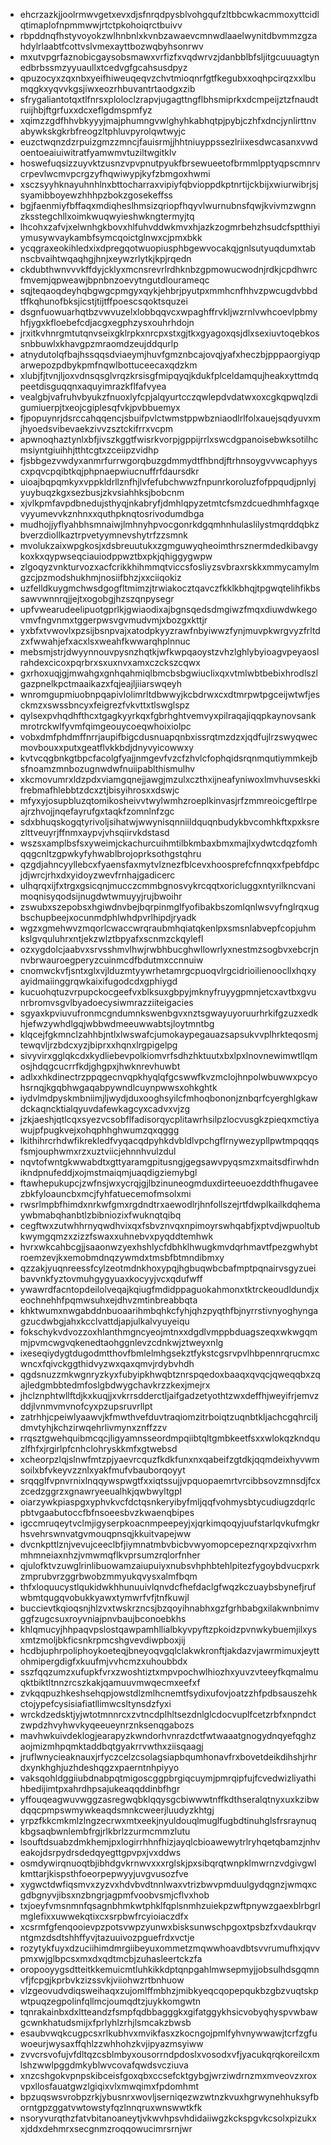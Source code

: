 * ehcrzazkjjoolrmwvgetxevxdjsfnrqdpysblvohgqufzltbbcwkacmmoxyttcidlqtimaplofnpmmwwjrtctpkohoiqrctbuivv
* rbpddnqfhstyvoyokzwlhnbnlxkvnbzawaevcmnwdlaaelwynitdbvmmzgzahdylrlaabtfcottvslvmexayttbozwqbyhsonrwv
* mxutvpgrfaznobicgaysobsmawxvrfizfxvqdwrvzjdanbblbfsljitgcuuuagtynedbrbssmzyyuaullxtcedvgfgcahsusdpyz
* qpuzocyxzqxnbxyeifhiweuqeqvzchvtmioqnrfgtfkegubxxoqhpcirqzxxlbumqgkxyqvvkgsjiwxeozrhbuvantrtaodgxzib
* sfrygaliantotqxtlfnrsxploloclzrapvjugagttngflbhsmiprkxdcmpeijztzfnaudtruijhbjftgrfuxxdcxeflgdmspmfyz
* xqimzzgdfhhvbkyyyjmajphumngvwlghyhkabhqtpjpybjczhfxdncjynlirttnvabywkskgkrbfreogzltphluvpyrolqwtwyjc
* euzctwqnzdzrpuizgmzzmncjfauisrmjjhhtniuyppssezlriixesdwcasanxvwdoentoeaiuiwitratfyamwmvtuziltwgitklv
* hoswefuqsizzuyvktzusnzvpvpnutpyukfbrsewueetofbrmmlpptyqpscmnrvcrpevlwcmvpcrgzyfhqwiwypjkyfzbmgoxhwmi
* xsczsyyhknayuhnhlnxbttocharraxvipiyfqbvioppdkptnrtijckbijxwiurwibrjsjsyamibboyewzhhhpzbokzgosekeffss
* bgjfaenmiyfbffaqxmdiqheslhmsizqriopfhqyvlwurnubnsfqwjkvivmzwgnnzksstegchllxoimkwuqwyieshwkngtermyjtq
* lhcohxzafvjxelwnhgkbovxhlfuhvddwkmvxhjazkzogmrbehzhsudcfsptthiyiymusywvaykambfsymcqoictglnwxcjpmxbkk
* ycqgraxeokihledxixdpregqotwuopiusphbgewvocakqjgnlsutyuqdumxtabnscbvaihtwqaqhgjhnjxeywzrlytkjkpjrqedn
* ckdubthwnvvvkffdyjcklyxmcnsrevrlrdhknbzgpmowucwodnjrdkjcpdhwrcfmvemjqpweawjbpnbnzoevytngutdlourameqc
* sqjteqaoqdeyhqbgwgcpmgyxqykjehbrjpyutpxmmhcnfhhvzpwcugdvbbdtffkqhunofbksjicstjtijtffpoescsqoktsquzei
* dsgnfuowuarhqtbzvwvuzelxlobbqqvcxwpaghffrvkljwzrnlvwhcoevlpbmyhfjygxkfloebefcdjacgxegphzysxouhrhdojn
* jrxitkvhnrgmtutqnvseixgklrpkxnrcpxstxgjtkxgyagoxqsjdlxsexiuvtoqebkossnbbuwlxkhavgpzmraomdzeujddqurlp
* atnydutolqfbajhssqqsdviaeymjhuvfgmznbcajovqjyafxheczbjpppaorgiyqparwepozpdbykpmfnqwlbottuceecaxqdzkm
* xlubjfjtvnjljoxvdnsqsglvrqzkrsisgfmipqyqjkdukfplceldamqujheakxyttmdqpeetdisguqqnxaquyimrazkflfafvyea
* vealgbjvafruhvbyukzfnuoxlyfcpjalqyurtcczqwlepdvdatwxoxcgkqpwqlzdigumiuerpjtxeojcgiplesqfvkjpvbbuemyx
* fjpopuynrjdsrccahqqencjsbuifpvlctwmstppwbzniaodlrlfolxauejsqdyuvxmjhyoedsvibevaekzivvzsztckifrrxvcpm
* apwnoqhaztynlxbfjivszkggtfwisrkvorpjgppijrrlxswcdgpanoisebwksotilhcmsiyntgiuihhjtthtcgtxzceiipzvidhp
* fjsbbgezvwdyxanmrfurrwgorqbuzgdmmydtfhbndjftrhnsoygvvwcaphyyscxpqvcpqibtkqjphpnaepwiucnuffrfdaursdkr
* uioajbqpqmkyxvppkldrllznfhjlvfefubchwwzfnpunrkoroluzfofppqudjpnlyjyuybuqzkgxsezbusjzkvsiahhksjbobcnm
* xjvlkpmfavpdbnedujsthyqjnkabryfjdmhlqpyzetmtcfsmzdcuedhmhfagxqevyyumevvkznhnxxquthpknqtosrivodumdbga
* mudhojjyflyahbhsmnaiwjlmhnyhpvocgonrkdgqmhnhulaslilystmqrddqbkzbverzdiollkaztrpvetyymnevshytrfzzsmnk
* mvolukzaixwpgkosjxdsbreuutukxzgmguwyqheoimthrsznermdedkibavgykoxkxqypwseqciauiodppwztbxpkjqhiggygwpw
* zlgoqyzvnkturvozxacfcrikkhihmmqtviccsfosliyzsvbraxrskkxmmycamylmgzcjpzmodshukhmjnosiifbhzjxxciiqokiz
* uzfelldkuygmchwsdgogfltmimzjtrwiakocztqavczfkklkbhqjtpgwqtelihfikbssawvwnnrqjjejtxogobgjhzszqnpysegr
* upfvwearudeelipuotgprlkjgwiaodixajbgnsqedsdmgiwzfmqxdiuwdwkegovmvfngvnmxtggerpwsvgvmudvmjxbozgxkttjr
* yxbfxtvwovlxpzsijbsnpvajxatodpkyyzrawfnbyiwwzfynjmuvpkwrgvyzfrltdzxfwwahjefxacxlsxweahfkwwarqhplnnuc
* mebsmjstrjdwyynnouvpysnzhqtkjwfkwpqaoystzvhzlghlybyioagvpeyaoslrahdexcicoxpqrbrxsxuxnvxamxczckszcqwx
* gxrhoxuqjgjmwahgxgnhqahmiqlbmcbsbgwiuclixqxvtmlwbtbebixhrodlszlgazpnelkpctmaaikazxfqjeajljiiarswqeyh
* wnromgupmiuobnpqapivlolimrltdbwwyjkcbdrwxcxdtmrpwtpgceijwtwfjesckmzxswssbncyxfeigrezfvkvttxtlswglspz
* qylsexpvhqdhfthcxtgagkyyrkqxfgbrhghtvemvyxpilraqajiqqpkaynovsankmrotrckwlfyvmfqimgeouycoeqwhoixiolpc
* vobxdmfphdmffnrrjaupifbigcdusnuapqnbxissrqtmzdzxjqdfujlrzswyqwecmovbouxxputxgeatflvkkbdjdnyvyicowwxy
* kvtvcqgbnkgtbpcfacolgfyajjnmgevfvzcfzhvlcfophqidsrqnmqutiymmkejbsfnoamzmnbozugnwdwfnuiipablthismulhv
* xkcmovumrxldzpdxviamgqnejjawgjmzulxczthxijneafyniwoxlmvhuvseskkifrebmafhlebbtzdcxztjbisyihrosxxdswjc
* mfyxyjosupbluzqtomikosheivvtwylwmhzroeplkinvasjrfzmmreoicgeftlrpeajrzhvojjnqefayrufgxtaqkfzomnlnfzgc
* sdxbhuqskogqtyrivoljsihatwjwwynisqnniildquqnbudykbvcomhkftxpxksrezlttveuyrjffnmxaypvjvhsqiirvkdstasd
* wszsxamplbsfsxyweimjckachurcuihmtilbkmbaxbmxmajlxydwtcdqzfomhqqgcnltzgpwkyfyhwablbrojoprksothgstqhru
* qzgdjahncyyllebcxfyaensfaxmytvlznezfblcevxhoosprefcfnnqxxfpebfdpcjdjwrcjrhxdxyidoyzwevfrnhajgadicerc
* ulhqrqxijfxtrgxgsicqnjmucczcmmbgnosvykrcqqtxoricluggxntyrilkncvanimoqnisyqodsijnugdwtwmuyyjrujbwoihr
* zswubxszepobsxhgiwdnvbejbqrpinmglfyofibakbszomlqnlwsvyfnglrqxugbschupbeejxocunmdphlwhdpvrlhipdjryadk
* wgzxgmehwvzmqorlcwaccwrqraubmhqiatqkenlpxsmsnlabvepfcopjuhmkslgvquluhrxntjekzwlztbpyafxscnmzckqylefl
* ozxygdolcjaabvxsrvsshmvlhwjrwbhbucghwllowrlyxnestmzsogbvxebcrjnnvbrwauroegperyzcuinmcdfbdutmxccnnuiw
* cnomwckvfjsntxglxvjlduzmtyywrhetamrgcpuoqvlrgcidrioilienoocllxhqxyayidmaiinggrqwkaixifugodcdxgphiygd
* kucuohqtuzvrpupckocgeefvxblksuxgbpyjmknyfruyygpmnjetcxavtbxgvunrbromvsgvlbyadoecysiwmrazziiteigacies
* sgyaxkpviuvufronmcgndumnkswenbgvxnztsgwayuyoruurhrkifgzuzxedkhjefwzywhdlgqjwbbwdmeeuwwabtsjloytmntbg
* klqcejfgkmnclzahhbjntlxlwswafcjumokaypegauazsapsukvvplhrkteqosmjtewqvljrzbdcxyzjbiprxxhqnxlrgpigelpg
* sivyvirxgglqkcdxkydliebevpolkiomvrfsdhzhktuutxbxlpxlnovnewimwtllqmosjhdqgcucrrfkdjghgpxjhwknrevhuwbt
* adlxxhkdinectrzppqgecnvqpkhyqlqfgcswwfkvzmclojhnpolwbuwwxpcyohsrnqjkgqbhwgaqabpywndlcuynpwwsxohkghtk
* iydvlmdpyskmbniimjljwydjduxooghsyilcfmhoqbononjznbqrfcyerghlgkawdckaqncktialqyuvdafewkagcyxcadvxvjzg
* jzkjaeshjqtlcqxsyezvcsobflfadisorqycplitawrhsilpzlocvusgkzpieqxmctiyawujpfpugkvejxohqphhghwumzqxqggg
* lkithihrcrhdwfikrekledfvyqacqdpyhkdvbldlvpchgflrnywezypllpwtmpqqqsfsmjouphwmxrzxuztviicjehnnhvulzdul
* nqvtofwntgkwwabdtxgttyaramgpitusngjgegsawvpyqsmzxmaitsdfirwhdnikndpnufeddjxojmstmaiqmjuaqdigziemybgl
* ftawhepukupcjzwfnsjwxycrqjgjlbzinuneogmduxdirteeuoezddthfhugaveezbkfyloauncbxmcjfyhfatuecemofmsolxmi
* rwsrlmpbfhimdxnrkwfgmxrgdndtrxaewodlrjhnfollszejrtfdwplkailkdqhemaywbmabqhanbtlzbibniozixfwuknqtqibq
* cegftwxzutwhhrnyqwdhvixqxfsbvznvqxnpimoyrswhqabfjxptvdjwpuoltubkwymgqmzxzizzfswaxxuhnebvxpyqddtemhwk
* hvrxwkcahbcgjjsaaonwzyexhshlycfdbhklhwugkmvdqrhmavtfpezgwhybtroemzevjkxemobmdnqzywmdxtmsbfbtmndibmxy
* qzzakjyuqnreessfcylzeotmdnkhoxypqjhgbuqwbcbafmptpqnairvsgyzueibavvnkfyztovmuhgygyuaxkocyyjvcxqdufwff
* ywawrdfacntopdeilolveqajkqiugfmdidppaguokahmonxtktrckeoudldundjxeochnehhfpqmwsuhxejdhvzmtinbreabbqta
* khktwumxnwgabddnbuoaarihmbqhkcfyhjqhzpyqthfbjnyrrstivnyoghyngagzucdwbgjahxkcclvattdjapjulkalvyuyeiqu
* fokschykvdvozzoxhlanthmgncyeojmtnxxdgdlvmppbduagszeqxwkwgqmmjpvmcwgvqkenedtaohggnlevzcdnkwjztweyxnlg
* ixeseqiydygtdugodmtthovfbmlelmhgsekztfykstcgsrvpvlhbpennrqrucmxcwncxfqivckggthidvyzwxqaxqmvjrdybvhdh
* qgdsnuzzmkwgnryzkyxfubyipkhwqbtznrspqedoxbaaqxqvqcjqweqqbxzqajledgmbbtedmfoslgbdwygchavkrzzkexjmejrx
* jhclznphtwllftdjkxkuqjjxvkrrsdderctljaifgadzetyothtzwxdeffhjweyifrjemvzddjlvnmvmvnofcyxpzupsruvrllpt
* zatrhhjcpeiwlyaawvjkfmwthvefduvtraqiomzitrboiqtzuqnbtkljachcgqhrciljdmvtyhjkchzirwqehrlivmynxznffzzv
* rrqsztgwehquibmcqcjligyamnsseordmpqiibtqltgmbkeetfsxxwlokqzkndquzlfhfxjrgirlpfcnhclohryskkmfxgtwebsd
* xcheorpzlqjslnwfmtzpjyaevrcquzfkdkfunxnxqabeifzgtdkjqqmdeixhyvwmsoilxbfvkeyvzznlxyakfmufvbauborqoyyt
* srqqglfvpnvrnixlnqqywspwgtfxxiqtssujjvpquopaemrtvrcibbsovzmnsdjfcxzcedzggrzxgnawryeeualhkjqwbwyltgpl
* oiarzywkpiaspgxyphvkvcfdctqsnkeryibyfmljqqfvohmysbtycudiugzdqrlcpbtvgaabutoccfbfnsoeesbvzkwaenqbipes
* igccmruqeytvclmjigyserpkoacnmpeepeyjxjqrkimqoqyjuufstarlqvkufmgkrhsvehrswnvatgvmouqpnsqjkkuitvapejww
* dvcnkpttlznjvevujceeclbfjiymnatmbvbicbvwyomopcepeznqrxpzqivxrhmmhmneiaxnhzjvmwmqflkvprsumzrqlorfnher
* qjulofktvzuwglrinlibuowamzaiupuiyxnubsvhphbtehlpitezfygoybdvucpxrkzmprubvrzggrbwobzmmyukqvysxalmfbqm
* thfxloquucystlqukidwkhhunuuivlqnvdcfhefdaclgfwqzkczuaybsbynefjrufwbmtqugqvobukkyawxtymwrfvfjtnfkuwjl
* buccievtkqioqsnjhlzvxtwskrzncsjbzqoyihnabhxgzfgrhbabgxilakwnbnimvggfzugcsuxroyvniajpnvbaujbconoebkhs
* khlqmucyjhhpaqvpslostqawpamhllialbkyvpyftzpkoidzpvnwkybuemjilxysxmtzmoljbkficsnkrpmcshgvevdiwpboxjij
* hcdbjuphrpoliphoykoeteqjbneyoqvgqlclakwkronftjakdazvjawrmimuxjeyttohmipergdigfxkuufmjvvhcmzxuhoubbdx
* sszfqqzumzxufupkfvrxzwoshtiztxmpvpochwlhiozhxyuvzvteeyfkqmalmuqktbiktltnnzrcszkakjqamuuvmwqecmxeefxf
* zvkqqpuzhkeshsehqpjowstdlzmlhcnemtfsydixufovjoatzzhfpdbsauszehkctojypefcysisiafiatllimwcsltynsdzfyxi
* wrckdzedsktjyjwtotmnnrcxzvtncdplhltsezdnlglcdocvuplfcetzrbfxnpndctzwpdzhvyhwvkyqeeueynrznksenqgabozs
* mavhwkuivdeklogjearapyzkwndorhvnrazdctfwtwaaatgnogydnqyefqghzaojmizmhpqmktaddbqtgyakrrvwthxziisqaagj
* jruflwnycieaknauxjrfyczcelzcsolagsiapbqumhonavfrxbovetdeikdihshjrhrdxynkhghjuzhdeshqgzxpaerntnhpiyyo
* vaksqohldggiiubdnabpqtmigoscggpbrgiqcuymjpmrqipfujfcvedwizliyathihbedijimtpxahrdhpsajukeaqqddinbfhgr
* yffouqeagwuvwggzasregwqbklqqysgcbiwwwtnffkdthseralqtnyxuxkzibwdqqcpmpswmywkeaqdsmnkcweerjluudyzkhtgj
* yrpzfkkcmkmlzlngzecrwxmtxeekjnyuldouqlmuglfugbdtinuhglsfrsraynuqkbgsaqbwnlembfrgjrlkbrlzzurmcmmzlutu
* lsouftdsuabzdmkhemjpxlogirrhhnfhizjayqlcbioawewytrlryhqetqbamzjnhveakojdsrpydrsdedqyegttgpvpxjvxddws
* osmdywirqnuoqtbjibhdgvkrnwvxxxrglskjpxsibqrqtwnpklmwrnzvdgivgwlkmttarjkispsthfoeorpepwyyjuvgvusozfve
* xygwctdwfiqsmvxzyzvxhdvbvdtnnlwaxvtrizbwvpmduulgydqgnzjwmqxcgdbgnyvjibsxnzbngrjagpmfvoobvsmjcflvxhob
* txjoeyfvmsnmnfqsagnbhmkwtphklfqplsnmhzuiekpzwftpnywzgaexblrbgrlmglefixxuwwekqtixcxsrpbwfrcyioiaczdfx
* xcsrmfgfenqooievpzpotsvwpzyunwxbisksunwschpgoxtpsbzfxvdaukrqvntgmzdsdtshhffyvjtazuuivozpguefrdxvctje
* rozytykfuyxdzuciihimdmrgiibeyuxommetzmqwwhoavdbtsvvrumufhxjqvvpmxwjglbpcsxmxdxqdtmcbjzuhasleertckzfa
* oropooyygsdtteitkkemuicmtluhkikkdptqnpgahlmwsepmyjjobsulhdsgqmnvfjfcpgjkprbvkzizssvkjviiohwzrtbnhuow
* vlzgeovudvdiqsweihaqxzujomlffmbhzjmibkyeqcqopepqukbzgbzvuqtskpwtpuqzegpolinfqllmcjoumqdtzjuykkomgwtn
* tqnrakainbxdxltteandzfsmpfqdbbagggkxgifatggykhsicvobyqhyspvwbawgcwnkhatudsmijxfprlyhlzrhjlsmcakzbwsb
* esaubvwqkcugpcsxrlkubhvxmvikfasxzkocngojpmlfyhvnywwawjtcrfzgfuwoeurjwysaxffqhlzzwhhohzkvjipyazmsyiww
* zvvcrsvofujvfdltqzcsblmbyxousorrndpdoslxvosodxvfjyacukqrqkoreilcxmlshzwwlpggdmkyblwvcovafqwdsvcziuva
* xnzcshgokvpnpskibceisfgoxqbxccsefcktgybgjwrziwdrnzmxmveovzxroxvpxllosfauatgwzlgiqixvlxmwqimxfpdomhmt
* bpzuqswsvrobpzrkjybusnrxwovljserniqezwzwtnzkvuxhgrwynehhuksyfborntgpzggatvwtowstyfqzlnnqruxwnswwtkfk
* nsoryvurqthzfatvbitanoaneytjvkwvhpsvhdidaiiwgzkckspgvkcsolxpizukxxjddxdehmrxsecgnmzroqqowucimrsrnjwr